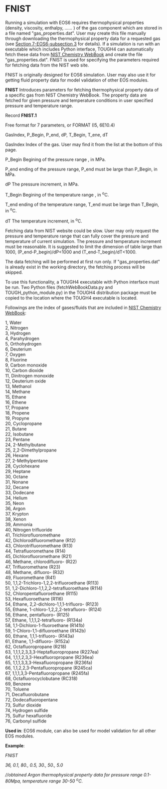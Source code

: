 # FNIST

Running a simulation with EOS6 requires thermophysical properties (density, viscosity, enthalpy, ...... ) of the gas component which are stored in a file named "gas\_properties.dat".  User may create this file manually through downloading the thermophysical property data for a requested gas (see [Section 7-EOS6-subsection 3](../../process-modeling/eos6.md) for details).  If a simulation is run with an executable which includes Python interface, TOUGH4 can automatically fetch these data  from  [NIST Chemistry WebBook](https://webbook.nist.gov/chemistry/fluid/) and create the file "gas\_properties.dat".  FNIST is used for specifying the parameters required for fetching data from the NIST web site.&#x20;

FNIST is originally designed for EOS6 simulation. User may also use it for getting fluid property data for model validation of other EOS modules.&#x20;

**FNIST**           Introduces parameters for fetching thermophysical property data of a specific gas from  NIST Chemistry WebBook. The property data are fetched for given pressure and temperature conditions in user specified pressure and temperature range.&#x20;

Record **FNIST.1**

&#x20;                       Free format for 7 parameters, or FORMAT (I5, 6E10.4)

&#x20;                       GasIndex, P\_Begin, P\_end, dP, T\_Begin, T\_ene, dT

GasIndex       Index of the gas. User may find it from the list at the bottom of this page. &#x20;

&#x20;P\_Begin         Begining of the  pressure range , in MPa.&#x20;

&#x20;P\_end             ending of the  pressure range, P\_end  must be large than P\_Begin, in MPa.&#x20;

&#x20;dP                   The pressure increment, in MPa.

&#x20;T\_Begin         Begining of the  temperature range , in <sup>o</sup>C.&#x20;

&#x20;T\_end             ending of the  temperature range, T\_end  must be large than T\_Begin, in <sup>o</sup>C.&#x20;

&#x20;dT                    The temperature increment, in <sup>o</sup>C.

Fetching data from NIST website could be slow. User may only request the pressure and temperature range that can fully cover the pressure and temperature of current simulation. The pressure and temperature  increment must be reasonable. It is suggested to limit the dimension of table large than 1000, (P\_end-P\_begin)/dP<1000 and (T\_end-T\_begin)/dT<1000.&#x20;

The data fetching will be performed at first run only. If "gas\_properties.dat" is already exist in the working directory, the fetching process will be skipped.&#x20;

To use this functionality, a TOUGH4 executable with Python interface  must be run. Two Python files (fetchWebBookData.py and TOUGH\_python\_module.py) in the TOUGH4 distribution package must be copied to the location where the TOUGH4 executable is located.&#x20;

Followings are the index of gases/fluids  that are included in  [NIST Chemistry WebBook](https://webbook.nist.gov/chemistry/fluid/):

1, Water\
2, Nitrogen\
3, Hydrogen\
4, Parahydrogen\
5, Orthohydrogen\
6, Deuterium\
7, Oxygen\
8, Fluorine\
9, Carbon monoxide\
10, Carbon dioxide\
11, Dinitrogen monoxide\
12, Deuterium oxide\
13, Methanol\
14, Methane\
15, Ethane\
16, Ethene\
17, Propane\
18, Propene\
19, Propyne\
20, Cyclopropane\
21, Butane\
22, Isobutane\
23, Pentane\
24, 2-Methylbutane\
25, 2,2-Dimethylpropane\
26, Hexane\
27, 2-Methylpentane\
28, Cyclohexane\
29, Heptane\
30, Octane\
31, Nonane\
32, Decane\
33, Dodecane\
34, Helium\
35, Neon\
36, Argon\
37, Krypton\
38, Xenon\
39, Ammonia\
40, Nitrogen trifluoride\
41, Trichlorofluoromethane\
42, Dichlorodifluoromethane (R12)\
43, Chlorotrifluoromethane (R13)\
44, Tetrafluoromethane (R14)\
45, Dichlorofluoromethane (R21)\
46, Methane, chlorodifluoro- (R22)\
47, Trifluoromethane (R23)\
48, Methane, difluoro- (R32)\
49, Fluoromethane (R41)\
50, 1,1,2-Trichloro-1,2,2-trifluoroethane (R113)\
51, 1,2-Dichloro-1,1,2,2-tetrafluoroethane (R114)\
52, Chloropentafluoroethane (R115)\
53, Hexafluoroethane (R116)\
54, Ethane, 2,2-dichloro-1,1,1-trifluoro- (R123)\
55, Ethane, 1-chloro-1,2,2,2-tetrafluoro- (R124)\
56, Ethane, pentafluoro- (R125)\
57, Ethane, 1,1,1,2-tetrafluoro- (R134a)\
58, 1,1-Dichloro-1-fluoroethane (R141b)\
59, 1-Chloro-1,1-difluoroethane (R142b)\
60, Ethane, 1,1,1-trifluoro- (R143a)\
61, Ethane, 1,1-difluoro- (R152a)\
62, Octafluoropropane (R218)\
63, 1,1,1,2,3,3,3-Heptafluoropropane (R227ea)\
64, 1,1,1,2,3,3-Hexafluoropropane (R236ea)\
65, 1,1,1,3,3,3-Hexafluoropropane (R236fa)\
66, 1,1,2,2,3-Pentafluoropropane (R245ca)\
67, 1,1,1,3,3-Pentafluoropropane (R245fa)\
68, Octafluorocyclobutane (RC318)\
69, Benzene\
70, Toluene\
71, Decafluorobutane\
72, Dodecafluoropentane\
73, Sulfur dioxide\
74, Hydrogen sulfide\
75, Sulfur hexafluoride\
76, Carbonyl sulfide

**Used in**:  EOS6 module, can also be used for model validation for all other EOS modules.

**Example**:

_FNIST_

_36, 0.1,  80., 0.5, 30.,  50., 5.0_           &#x20;

&#x20;_//obtained Argon thermophysical property data for pressure range 0.1-80Mpa, temperature range 30-50&#x20;_<sup>_o_</sup>_C._&#x20;

